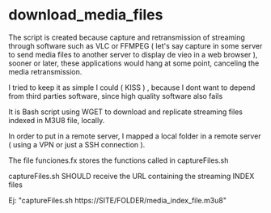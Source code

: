 # download_media_files

The script is created because capture and retransmission of streaming through software such as VLC or FFMPEG ( let's say capture in some server to send media files to another  server to display de vieo in a web browser ), sooner or later, 
  these applications would hang at some point, canceling the media retransmission.


I tried to keep it as simple I could ( KISS ) , because I dont want to depend from third parties software, since high quality software also fails

It is Bash script using WGET to download and replicate streaming files indexed in M3U8 file, locally.

In order to put in a remote server, I mapped a local folder in a remote server ( using a VPN or just a SSH connection ).

The file funciones.fx stores the functions called in captureFiles.sh

captureFiles.sh SHOULD receive the URL containing the streaming INDEX files

Ej: "captureFiles.sh https://SITE/FOLDER/media_index_file.m3u8"
